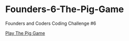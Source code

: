 # Founders-6-The-Pig-Game
Founders and Coders Coding Challenge #6

[Play The Pig Game](https://psydwinder.github.io/Founders-6-The-Pig-Game/)
